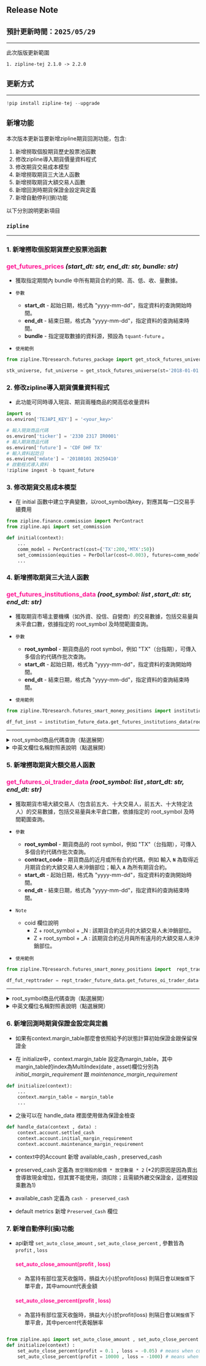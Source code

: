 ## **Release Note**

## `預計更新時間：2025/05/29` 
---
此次版版更新範圍
    
    1. zipline-tej 2.1.0 -> 2.2.0 

## `更新方式`
---
```python
!pip install zipline-tej --upgrade
```

## `新增功能`

本次版本更新旨要新增zipline期貨回測功能，包含:
1. 新增撈取個股期貨歷史股票池函數
2. 修改zipline導入期貨價量資料程式
3. 修改期貨交易成本模型
4. 新增撈取期貨三大法人函數
5. 新增撈取期貨大額交易人函數
6. 新增回測時期貨保證金設定與定義
7. 新增自動停利(損)功能

以下分別說明更新項目

### `zipline`
----

### **1. 新增撈取個股期貨歷史股票池函數**

### <span style="color:#ff1493; font-weight:bold;">**get_futures_prices** </span>***(start_dt: str, end_dt: str, bundle: str)***
- 獲取指定期間內 bundle 中所有期貨合約的開、高、低、收、量數據。
  
- `參數                                                                               `
    - **start_dt** - 起始日期，格式為 "yyyy-mm-dd"，指定資料的查詢開始時間。
    - **end_dt** - 結束日期，格式為 "yyyy-mm-dd"，指定資料的查詢結束時間。
    - **bundle** - 指定提取數據的資料源，預設為 `tquant-future` 。



-  `使用範例                                                                            `

```python                                                                       
from zipline.TQresearch.futures_package import get_stock_futures_universe 

stk_universe, fut_universe = get_stock_futures_universe(st='2018-01-01', et='2025-04-10') 
```  
    






### **2. 修改zipline導入期貨價量資料程式**

- 此功能可同時導入現貨、期貨兩種商品的開高低收量資料
```python
import os 
os.environ['TEJAPI_KEY'] = '<your_key>'

# 輸入現貨商品代碼
os.environ['ticker'] = '2330 2317 IR0001'
# 輸入期貨商品代碼
os.environ['future'] = 'CDF DHF TX'
# 輸入資料起訖日
os.environ['mdate'] = '20180101 20250410'
# 啟動程式導入資料
!zipline ingest -b tquant_future
```

### **3. 修改期貨交易成本模型**

- 在 initial 函數中建立字典變數，以root_symbol為key，對應其每一口交易手續費用
```python
from zipline.finance.commission import PerContract 
from zipline.api import set_commission

def initial(context):
    ...
    comm_model = PerContract(cost={'TX':200,'MTX':50})
    set_commission(equities = PerDollar(cost=0.003), futures=comm_model)
    ...
```

### **4. 新增撈取期貨三大法人函數**

### <span style="color:#ff1493; font-weight:bold;">**get_futures_institutions_data** </span>***(root_symbol: list ,start_dt: str, end_dt: str)***
  
- 獲取期貨市場主要機構（如外資、投信、自營商）的交易數據，包括交易量與未平倉口數，依據指定的 root_symbol 及時間範圍查詢。
                      
- `參數                                                                                `
    - **root_symbol** - 期貨商品的 root symbol，例如 "TX"（台指期），可傳入多個合約代碼作批次查詢。
    - **start_dt** - 起始日期，格式為 "yyyy-mm-dd"，指定資料的查詢開始時間。
    - **end_dt** - 結束日期，格式為 "yyyy-mm-dd"，指定資料的查詢結束時間。

-  `使用範例                                                                            `

```python                                                                       
from zipline.TQresearch.futures_smart_money_positions import institution_future_data

df_fut_inst = institution_future_data.get_futures_institutions_data(root_symbol=['TX'], st='2025-01-01') 
```  

---
<details>
  <summary>root_symbol商品代碼查詢（點選展開）</summary>
    
| **商品代號 (root_symbol)** | **中文名稱 (Chinese Name)** |
|------------------|---------------------------|
| BTF  | 臺灣生技期貨 |
| E4F  | 臺灣永續期貨 |
| ETFF | ETF期貨 |
| ETFO | ETF選擇權 |
| ETFOC | ETF選擇權—C |
| ETFOP | ETF選擇權—P |
| F1F  | 英國富時100期貨 |
| G2F  | 富櫃200期貨 |
| GTF  | 櫃買期貨 |
| M1F  | 臺灣中型100期貨 |
| MTX  | 小型臺指期貨 |
| SHF  | 航運期貨 |
| SOF  | 半宏高30期貨 |
| SPF  | 美國標普500期貨 |
| SXF  | 美國賽城半宏高貨 |
| TE   | 電子期貨 |
| TEO  | 電子選擇權 |
| TEOC | 電子選擇權—C |
| TEOP | 電子選擇權—P |
| TF   | 金融期貨 |
| TFO  | 金融選擇權 |
| TFOC | 金融選擇權—C |
| TFOP | 金融選擇權—P |
| TJF  | 東評期貨 |
| TMF  | 微型臺指期貨 |
| TX   | 臺股期貨 |
| TXO  | 臺指選擇權 |
| TXOC | 臺指選擇權—C |
| TXOP | 臺指選擇權—P |
| UDF  | 美國道瓊期貨 |
| UNF  | 美國那斯達克100期貨 |
| XIF  | 非金電期貨 |
| ZEF  | 小型電子期貨 |
| ZFF  | 小型金融期貨 |
| derivatives | 期貨+選擇權總表 |
| futures | 期貨總表 |
| options | 選擇權總表 |
</details>

<details>
  <summary>中英文欄位名稱對照表說明（點選展開）</summary>

| **英文欄位名稱**                        | *中文欄位名稱**                       |
|----------------------------------------|-----------------------------------------------|
| mdate                                  | 年月日                                         |
| root_symbol                            | 名稱                                           |
| oi_amt_long_dealers                    | 自營商多方未平倉契約金額                        |
| oi_amt_long_finis                      | 外資多方未平倉契約金額                        |
| oi_amt_long_funds                      | 投信多方未平倉契約金額                        |
| oi_amt_long_major_inst                 | 三大法人多方未平倉契約金額                    |
| oi_amt_ls_net_dealers                  | 自營商多空未平倉契約淨額                      |
| oi_amt_ls_net_finis                    | 外資多空未平倉契約淨額                        |
| oi_amt_ls_net_funds                    | 投信多空未平倉契約淨額                        |
| oi_amt_ls_net_major_inst               | 三大法人多空未平倉契約淨額                    |
| oi_amt_short_dealers                   | 自營商空方未平倉契約金額                      |
| oi_amt_short_finis                     | 外資空方未平倉契約金額                        |
| oi_amt_short_funds                     | 投信空方未平倉契約金額                        |
| oi_amt_short_major_inst                | 三大法人空方未平倉契約金額                    |
| oi_con_long_dealers                    | 自營商多方未平倉口數                          |
| oi_con_long_finis                      | 外資多方未平倉口數                          |
| oi_con_long_funds                      | 投信多方未平倉口數                          |
| oi_con_long_major_inst                 | 三大法人多方未平倉口數                      |
| oi_con_long_pct_dealers                | 自營商多方未平倉口數持有比                    |
| oi_con_long_pct_finis                  | 外資多方未平倉口數持有比                    |
| oi_con_long_pct_funds                  | 投信多方未平倉口數持有比                    |
| oi_con_long_pct_major_inst             | 三大法人多方未平倉口數持有比                  |
| oi_con_ls_net_dealers                  | 自營商多空未平倉口數淨額                    |
| oi_con_ls_net_finis                    | 外資多空未平倉口數淨額                      |
| oi_con_ls_net_funds                    | 投信多空未平倉口數淨額                      |
| oi_con_ls_net_major_inst               | 三大法人多空未平倉口數淨額                  |
| oi_con_short_dealers                   | 自營商空方未平倉口數                          |
| oi_con_short_finis                     | 外資空方未平倉口數                          |
| oi_con_short_funds                     | 投信空方未平倉口數                          |
| oi_con_short_major_inst                | 三大法人空方未平倉口數                      |
| oi_con_short_pct_dealers               | 自營商空方未平倉口數持有比                    |
| oi_con_short_pct_finis                 | 外資空方未平倉口數持有比                    |
| oi_con_short_pct_funds                 | 投信空方未平倉口數持有比                    |
| oi_con_short_pct_major_inst            | 三大法人空方未平倉口數持有比                  |
| volume_amt_long_dealers                | 自營商多方交易契約金額                        |
| volume_amt_long_finis                  | 外資多方交易契約金額                        |
| volume_amt_long_funds                  | 投信多方交易契約金額                        |
| volume_amt_long_major_inst             | 三大法人多方交易契約金額                    |
| volume_amt_ls_net_dealers              | 自營商多空交易契約金額淨額                  |
| volume_amt_ls_net_finis                | 外資多空交易契約金額淨額                    |
| volume_amt_ls_net_funds                | 投信多空交易契約金額淨額                    |
| volume_amt_ls_net_major_inst           | 三大法人多空交易契約金額淨額                |
| volume_amt_short_dealers               | 自營商空方交易契約金額                        |
| volume_amt_short_finis                 | 外資空方交易契約金額                        |
| volume_amt_short_funds                 | 投信空方交易契約金額                        |
| volume_amt_short_major_inst            | 三大法人空方交易契約金額                    |
| volume_con_long_dealers                | 自營商多方交易口數                          |
| volume_con_long_finis                  | 外資多方交易口數                          |
| volume_con_long_funds                  | 投信多方交易口數                          |
| volume_con_long_major_inst             | 三大法人多方交易口數                        |
| volume_con_long_pct_dealers            | 自營商多方交易口數比重                      |
| volume_con_long_pct_finis              | 外資多方交易口數比重                        |
| volume_con_long_pct_funds              | 投信多方交易口數比重                        |
| volume_con_long_pct_major_inst         | 三大法人多方交易口數比重                    |
| volume_con_ls_net_dealers              | 自營商多空交易口數淨額                      |
| volume_con_ls_net_finis                | 外資多空交易口數淨額                        |
| volume_con_ls_net_funds                | 投信多空交易口數淨額                        |
| volume_con_ls_net_major_inst           | 三大法人多空交易口數淨額                    |
| volume_con_short_dealers               | 自營商空方交易口數                          |
| volume_con_short_finis                 | 外資空方交易口數                          |
| volume_con_short_funds                 | 投信空方交易口數                          |
| volume_con_short_major_inst            | 三大法人空方交易口數                        |
| volume_con_short_pct_dealers           | 自營商空方交易口數比重                      |
| volume_con_short_pct_finis             | 外資空方交易口數比重                        |
| volume_con_short_pct_funds             | 投信空方交易口數比重                        |
| volume_con_short_pct_major_inst        | 三大法人空方交易口數比重                    |
</details>



### **5. 新增撈取期貨大額交易人函數**

### <span style="color:#ff1493; font-weight:bold;">**get_futures_oi_trader_data** </span>***(root_symbol: list ,start_dt: str, end_dt: str)***
  
- 獲取期貨市場大額交易人（包含前五大、十大交易人，前五大、十大特定法人）的交易數據，包括交易量與未平倉口數，依據指定的 root_symbol 及時間範圍查詢。
                      
- `參數                                                                               `
    - **root_symbol** - 期貨商品的 root symbol，例如 "TX"（台指期），可傳入多個合約代碼作批次查詢。
    - **contract_code** - 期貨商品的近月或所有合約代碼，例如 輸入 **`N`** 為取得近月期貨合約大額交易人未沖銷部位；輸入 **`A`** 為所有期貨合約。
    - **start_dt** - 起始日期，格式為 "yyyy-mm-dd"，指定資料的查詢開始時間。
    - **end_dt** - 結束日期，格式為 "yyyy-mm-dd"，指定資料的查詢結束時間。
- `Note                                                                               `
    - coid 欄位說明
        - Z + root_symbol + _N  : 該期貨合約近月的大額交易人未沖銷部位。
        - Z + root_symbol + _A : 該期貨合約近月與所有遠月的大額交易人未沖銷部位。 

-  `使用範例                                                                            `

```python                                                                       
from zipline.TQresearch.futures_smart_money_positions import  rept_trader_future_data

df_fut_repttrader = rept_trader_future_data.get_futures_oi_trader_data(root_symbol=['TX'],contract_code='A',st='2025-01-01')
```  

---
<details>
  <summary>root_symbol商品代碼查詢（點選展開）</summary>
    
| **商品代號 (root_symbol)** | **現貨標的代碼/名稱** |
|-------|---------------------------------|
| CA    | 1303                            |
| CB    | 2002                            |
| CC    | 2303                            |
| CD    | 2330                            |
| CE    | 2881                            |
| CF    | 1301                            |
| CG    | 2324                            |
| CH    | 2409                            |
| CJ    | 2880                            |
| CK    | 2882                            |
| CL    | 2886                            |
| CM    | 2887                            |
| CN    | 2891                            |
| CQ    | 1216                            |
| CR    | 1402                            |
| CS    | 1605                            |
| CU    | 2323                            |
| CW    | 2352                            |
| CX    | 2371                            |
| CY    | 2408                            |
| CZ    | 2603                            |
| DA    | 2609                            |
| DB    | 2610                            |
| DC    | 2801                            |
| DD    | 2888                            |
| DE    | 2890                            |
| DF    | 1101                            |
| DG    | 1326                            |
| DH    | 2317                            |
| DI    | 2337                            |
| DJ    | 2357                            |
| DK    | 2382                            |
| DL    | 2412                            |
| DN    | 2884                            |
| DO    | 2885                            |
| DP    | 2892                            |
| DQ    | 3481                            |
| DS    | 2353                            |
| DV    | 2454                            |
| DW    | 2915                            |
| DX    | 3231                            |
| DY    | 1102                            |
| DZ    | 1210                            |
| EE    | 1312                            |
| EG    | 1314                            |
| EH    | 1319                            |
| EK    | 1440                            |
| EM    | 1504                            |
| EP    | 1590                            |
| EY    | 1718                            |
| EZ    | 1722                            |
| FB    | 2006                            |
| FC    | 2014                            |
| FE    | 2027                            |
| FF    | 2049                            |
| FG    | 2059                            |
| FK    | 2105                            |
| FN    | 2201                            |
| FQ    | 2301                            |
| FR    | 2308                            |
| FS    | 2312                            |
| FT    | 2313                            |
| FV    | 2331                            |
| FW    | 2332                            |
| FY    | 2340                            |
| FZ    | 2344                            |
| GA    | 2347                            |
| GC    | 2354                            |
| GH    | 2376                            |
| GI    | 2377                            |
| GJ    | 2379                            |
| GK    | 2385                            |
| GL    | 2392                            |
| GM    | 2393                            |
| GN    | 2401                            |
| GO    | 2404                            |
| GR    | 2449                            |
| GU    | 2455                            |
| GV    | 2457                            |
| GW    | 2458                            |
| GX    | 2474                            |
| GY    | 2481                            |
| GZ    | 2485                            |
| HA    | 2489                            |
| HB    | 2492                            |
| HC    | 2498                            |
| HH     | 2515                           |
| HI     | 2520                           |
| HL     | 2542                           |
| HO     | 2548                           |
| HQ     | 2605                           |
| HS     | 2618                           |
| IA     | 2834                           |
| IH     | 2913                           |
| II     | 3006                           |
| IJ     | 3008                           |
| IM     | 3019                           |
| IO     | 3034                           |
| IP     | 3035                           |
| IQ     | 3036                           |
| IR     | 3037                           |
| IT     | 3042                           |
| IX     | 3189                           |
| IY     | 3376                           |
| IZ     | 3380                           |
| JB     | 3443                           |
| JF     | 3533                           |
| JM     | 3653                           |
| JN     | 3673                           |
| JP     | 3702                           |
| JS     | 4938                           |
| JW     | 5534                           |
| JX     | 6005                           |
| JZ     | 6153                           |
| KA     | 6176                           |
| KB     | 6213                           |
| KC     | 6239                           |
| KD     | 6271                           |
| KE     | 6278                           |
| KF     | 6282                           |
| KG     | 6285                           |
| KI     | 8039                           |
| KK     | 8163                           |
| KL     | 9904                           |
| KO     | 9939                           |
| KP     | 9945                           |
| KS     | 1477                           |
| KU     | 1802                           |
| KW     | 2328                           |
| LB     | 3044                           |
| LC     | 3045                           |
| LE     | 3406                           |
| LI     | 6269                           |
| LM     | 9914                           |
| LO     | 5880                           |
| LQ     | 2356                           |
| LR     | 2883                           |
| LT     | 4904                           |
| LU     | 4958                           |
| LV     | 5871                           |
| LW     | 1476                           |
| LX     | 2327                           |
| LY     | 8046                           |
| MA     | 1707                           |
| MB     | 2355                           |
| MJ     | 2360                           |
| MK     | 2439                           |
| MQ     | 6257                           |
| MV     | 9938                           |
| MY     | 1565                           |
| NA     | 3105                           |
| NB     | 3152                           |
| ND     | 3260                           |
| NE     | 3264                           |
| NG     | 3691                           |
| NI     | 4123                           |
| NJ     | 5009                           |
| NL     | 5347                           |
| NM     | 5371                           |
| NO     | 5483                           |
| NQ     | 6121                           |
| NS     | 6147                           |
| NU     | 8044                           |
| NV     | 8069                           |
| NW     | 8299                           |
| NY     | 0050                           |
| OA     | 006205                         |
| OB     | 006206                         |
| OD     | 2231                           |
| OE     | 6116                           |
| OH     | 6279                           |
| OJ     | 00636                          |
| OK     | 00639                          |
| OL     | 3008                           |
| OM     | 1565                           |
| OO     | 00643                          |
| OP     | 2345                           |
| OQ     | 6414                           |
| OR     | 1536                           |
| OS     | 1909                           |
| OT     | 3081                           |
| OU     | 3552                           |
| OV     | 6274                           |
| OW     | 6488                           |
| OX     | 6510                           |
| OY     | 6510                           |
| OZ     | 3711                           |
| PA     | 3227                           |
| PB     | 6488                           |
| PC     | 4162                           |
| PD     | 4736                           |
| PE     | 5425                           |
| PF     | 0056                           |
| PG     | 2633                           |
| PH     | 5269                           |
| PI     | 3529                           |
| PJ     | 2383                           |
| PK     | 6173                           |
| PL     | 6182                           |
| PM     | 8436                           |
| PN     | 5269                           |
| PP     | 5457                           |
| PQ     | 8358                           |
| PR     | 8086                           |
| PS     | 3706                           |
| PT     | 3324                           |
| PU     | 2454                           |
| PV     | 6669                           |
| PW     | 6669                           |
| PX     | 3293                           |
| PY     | 3293                           |
| PZ     | 5274                           |
| QA     | 5274                           |
| QB     | 3714                           |
| QC     | 2606                           |
| QD     | 3532                           |
| QE     | 2327                           |
| QF     | 2330                           |
| QG     | 2379                           |
| QH     | 3034                           |
| QI     | 3105                           |
| QJ     | 3406                           |
| QK     | 1907                           |
| QL     | 3374                           |
| QM     | 2049                           |
| QN     | 8299                           |
| QO     | 1717                           |
| QP     | 1904                           |
| QQ     | 3078                           |
| QR     | 2357                           |
| QS     | 8046                           |
| QT     | 2441                           |
| QU     | 8150                           |
| QV     | 2338                           |
| QW     | 2388                           |
| QX     | 2615                           |
| QY     | 6547                           |
| QZ     | 6770                           |
| RA     | 3017                           |
| RB     | 5388                           |
| RC     | 2634                           |
| RD     | 4128                           |
| RE     | 4919                           |
| RF     | 3533                           |
| RG     | 3653                           |
| RI     | 00878                          |
| RJ     | 1609                           |
| RK     | 2368                           |
| RL     | 6443                           |
| RM     | 8454                           |
| RN     | 4743                           |
| RO     | 6245                           |
| RP     | 5904                           |
| RQ     | 8454                           |
| RR     | 5904                           |
| RS     | 3529                           |
| RU     | 9958                           |
| RV     | 2308                           |
| RW     | 3443                           |
| RX     | 00885                          |
| RY     | 00923                          |
| RZ     | 00679B                         |
| SA     | 1795                           |
| SB     | 1905                           |
| SC     | 1477                           |
| SD     | 1513                           |
| SE     | 2345                           |
| SF     | 2383                           |
| SG     | 00893                          |
| SI     | 00719B                         |
| SJ     | 3005                           |
| SK     | 8112                           |
| SL     | 2376                           |
| SM     | 00919                          |
| SN     | 00929                          |
| SQ     | 00772B                         |
| SR     | 0050                           |
| SS     | 0056                           |
| SU     | 00940                          |
| SV     | 2059                           |
| SW     | 9958                           |
| SY     | 3680                           |
| SZ     | 3680                           |
| UA     | 1503                           |
| UB     | 6139                           |
| UC     | 6188                           |
| UE     | 5876                           |
| UF     | 6505                           |
| UG     | 6526                           |
| UH     | 3017                           |
| UI     | 6526                           |
| UJ     | 00937B                         |
| UK     | 00687B                         |
| UL     | 3324                           |
| UM     | 3661                           |
| UO     | 3661                           |
| UP     | 6472                           |
| UQ     | 6472                           |
| UR     | 00757                          |
| US     | 00757                          |
| BRF    | Brent_Crude_Oil               |
| BTF    | Taiwan_Biotechnology_Index    |
| E4F    | Taiwan_Sustainability_Index    |
| F1F    | UK_FTSE100_Index              |
| G2F    | Taiwan_OTC200_Index           |
| GDF    | Gold_US                        |
| GTF    | Taiwan_OTC_Index              |
| M1F    | Taiwan_Midcap100_Index        |
| RHF    | USDCNY                         |
| RTF    | Mini_USDCNY                    |
| SHF    | Taiwan_Shipping_Index         |
| SOF    | Taiwan_Semiconductor30_Index  |
| SPF    | US_S&P500_Index                |
| SXF    | US_Philadelphia_Semiconductor_Index |
| TE     | Taiwan_Electron_Index         |
| TF     | Taiwan_Finance_Index          |
| TGF    | Gold_TWD                       |
| TJF    | Tokyo_Stock_Price_Index       |
| TX     | Taiwan_Stock_Index_Futures    |
| UDF    | US_Dow_Jones_Index            |
| UNF    | US_Nasdaq100_Index            |
| XAF    | AUDUSD                         |
| XBF    | GBPUSD                         |
| XEF    | EURUSD                         |
| XIF    | Taiwan_Non_Financial_Electronics_Index |
| XJF    | USDJPY                         |
</details>

<details>
  <summary>中英文欄位名稱對照表說明（點選展開）</summary>

| 英文名稱                            | 中文名稱                         |
|-------------------------------------|----------------------------------|
| coid                                | 期貨名稱                         |
| mdate                               | 日期                             |
| expired_month                       | 到期月                           |
| total_mkt_oi                        | 全市場未沖銷部位                 |
| top_5_trader_long_oi                | 前五大買方未沖銷部位-交易人       |
| top_5_trader_short_oi               | 前五大賣方未沖銷部位-交易人       |
| top_10_trader_long_oi               | 前十大買方未沖銷部位-交易人       |
| top_10_trader_short_oi              | 前十大賣方未沖銷部位-交易人       |
| top_5_trader_long_oi_pct            | 前五大買方未沖銷部位%-交易人      |
| top_5_trader_short_oi_pct           | 前五大賣方未沖銷部位%-交易人      |
| top_10_trader_long_oi_pct           | 前十大買方未沖銷部位%-交易人      |
| top_10_trader_short_oi_pct          | 前十大賣方未沖銷部位%-交易人      |
| top_5_institution_long_oi           | 前五大買方未沖銷部位-特定法人     |
| top_5_institution_short_oi          | 前五大賣方未沖銷部位-特定法人     |
| top_10_institution_long_oi          | 前十大買方未沖銷部位-特定法人     |
| top_10_institution_short_oi         | 前十大賣方未沖銷部位-特定法人     |
| top_5_institution_long_oi_pct       | 前五大買方未沖銷部位%-特定法人    |
| top_5_institution_short_oi_pct      | 前五大賣方未沖銷部位%-特定法人    |
| top_10_institution_long_oi_pct      | 前十大買方未沖銷部位%-特定法人    |
| top_10_institution_short_oi_pct     | 前十大賣方未沖銷部位%-特定法人    |
</details>



### 6. 新增回測時期貨保證金設定與定義

* 如果有context.margin_table那麼會依照給予的狀態計算初始保證金跟保留保證金

* 在 initialize中，context.margin_table 設定為margin_table，其中margin_table的index為MultiIndex(date , asset)欄位分別為 *initial_margin_requirement* 跟 *maintenance_margin_requirement*


```python
def initialize(context):
    ...
    context.margin_table = margin_table
    ...
```

* 之後可以在 handle_data 裡面使用做為保證金檢查

```python
def handle_data(context , data) :
    context.account.settled_cash
    context.account.initial_margin_requirement
    context.account.maintenance_margin_requirement
```

   

* context中的Account 新增 available_cash , preserved_cash

* preserved_cash 定義為 `放空現股的股價 * 放空數量 * 2` (*2的原因是因為賣出會導致現金增加，但其實不能使用，須扣除；且需額外繳交保證金，這裡預設乘數為1)

* available_cash 定義為 `cash - preserved_cash`

* default metrics 新增 `Preserved_Cash` 欄位

### 7. 新增自動停利(損)功能

* api新增 `set_auto_close_amount` , `set_auto_close_percent` , 參數皆為 `profit` , `loss`

    #### <span style="color:#ff1493; font-weight:bold;"> set_auto_close_amount(profit , loss)

    * 為當持有部位當天收盤時，損益大(小)於profit(loss) 則隔日會以`開盤價`下單平倉，其中amount代表金額

    #### <span style="color:#ff1493; font-weight:bold;"> set_auto_close_percent(profit , loss)

    * 為當持有部位當天收盤時，損益大(小)於profit(loss) 則隔日會以`開盤價`下單平倉，其中percent代表報酬率

```python

from zipline.api import set_auto_close_amount , set_auto_close_percent
def initialize(context) :
    set_auto_close_percent(profit = 0.1 , loss = -0.05) # means when current profit percent either gte 10% or loss lte -5% will auto close at next open price.
    set_auto_close_percent(profit = 10000 , loss = -1000) # means when current profit amount either gte 10000 or loss lte -1000 will auto close at next open price.

```

